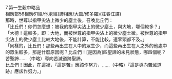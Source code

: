 7.第一生穀中略品  
相應部56相應61經/他處經(諦相應/大篇/修多羅)(莊春江譯)  
那時，世尊以指甲尖沾上微少的塵土後，召喚比丘們：  
「比丘們！你們怎麼想：被我的指甲尖沾上的微少塵土，與大地，哪個較多？」  
「大德！這較多，即：大地，而被世尊的指甲尖沾上的微少塵土微。被世尊的指甲尖沾上的微少塵土比較大地後，不能計算，不能比較，連零頭都不及。」  
「同樣的，比丘們！那些再出生在人中的眾生少，而這些再出生在人之外的他處中的眾生較多，那是什麼原因呢？比丘們！[是因為]四聖諦的未見狀態，哪四個呢？苦聖諦……（中略）導向苦滅道跡聖諦。  
比丘們！因此，在這裡，『這是苦』應該作努力，……（中略）『這是導向苦滅道跡』應該作努力。」  
  
  
